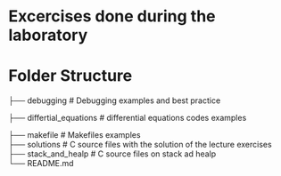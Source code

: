 # Excercises done during the laboratory



Folder Structure
============================

 ├── debugging               # Debugging examples and best practice

 ├── differtial_equations    # differential equations codes examples

 ├── makefile                # Makefiles examples  
 ├── solutions               # C source files with the solution of the lecture exercises
 ├── stack_and_healp         # C source files on stack ad healp      
 └── README.md
